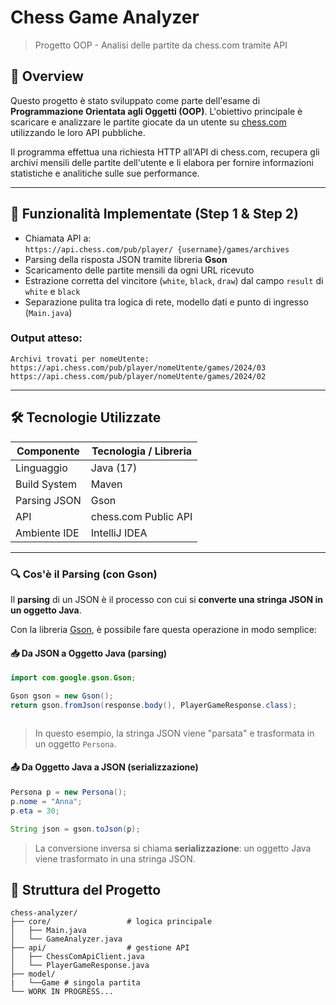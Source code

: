 #  Chess Game Analyzer

> Progetto OOP - Analisi delle partite da chess.com tramite API

## 📌 Overview

Questo progetto è stato sviluppato come parte dell'esame di **Programmazione Orientata agli Oggetti (OOP)**. L'obiettivo principale è scaricare e analizzare le partite giocate da un utente su [chess.com](https://www.chess.com/ ) utilizzando le loro API pubbliche.

Il programma effettua una richiesta HTTP all'API di chess.com, recupera gli archivi mensili delle partite dell'utente e li elabora per fornire informazioni statistiche e analitiche sulle sue performance.

---

## 🧩 Funzionalità Implementate (Step 1 & Step 2)

- Chiamata API a:  
  `https://api.chess.com/pub/player/ {username}/games/archives`
- Parsing della risposta JSON tramite libreria **Gson**
- Scaricamento delle partite mensili da ogni URL ricevuto
- Estrazione corretta del vincitore (`white`, `black`, `draw`) dal campo `result` di `white` e `black`
- Separazione pulita tra logica di rete, modello dati e punto di ingresso (`Main.java`)

### Output atteso:
```
Archivi trovati per nomeUtente:
https://api.chess.com/pub/player/nomeUtente/games/2024/03
https://api.chess.com/pub/player/nomeUtente/games/2024/02
```

---

## 🛠️ Tecnologie Utilizzate

| Componente       | Tecnologia / Libreria         |
|------------------|-------------------------------|
| Linguaggio       | Java (17)                     |
| Build System     | Maven                         |
| Parsing JSON     | Gson                          |
| API              | chess.com Public API          |
| Ambiente IDE     | IntelliJ IDEA                 |

---

### 🔍 Cos'è il Parsing (con Gson)

Il **parsing** di un JSON è il processo con cui si **converte una stringa JSON in un oggetto Java**.

Con la libreria [Gson](https://github.com/google/gson), è possibile fare questa operazione in modo semplice:

#### 📥 Da JSON a Oggetto Java (parsing)

```java
import com.google.gson.Gson;

Gson gson = new Gson();
return gson.fromJson(response.body(), PlayerGameResponse.class);



```

> In questo esempio, la stringa JSON viene "parsata" e trasformata in un oggetto `Persona`.

#### 📤 Da Oggetto Java a JSON (serializzazione)

```java
Persona p = new Persona();
p.nome = "Anna";
p.eta = 30;

String json = gson.toJson(p);
```

> La conversione inversa si chiama **serializzazione**: un oggetto Java viene trasformato in una stringa JSON.



## 📁 Struttura del Progetto
```
chess-analyzer/
├── core/                 # logica principale
│   ├── Main.java
│   └── GameAnalyzer.java
├── api/                  # gestione API
│   ├── ChessComApiClient.java
│   └── PlayerGameResponse.java
├── model/
|   └──Game # singola partita
└── WORK IN PROGRESS...
```
